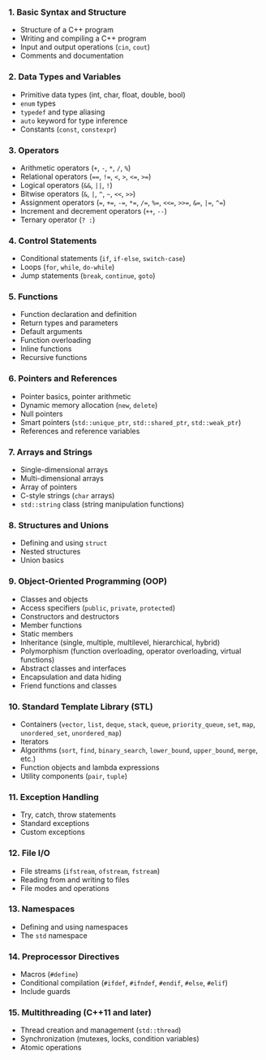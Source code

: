 ### 1. **Basic Syntax and Structure**
- Structure of a C++ program
- Writing and compiling a C++ program
- Input and output operations (`cin`, `cout`)
- Comments and documentation

### 2. **Data Types and Variables**
- Primitive data types (int, char, float, double, bool)
- `enum` types
- `typedef` and type aliasing
- `auto` keyword for type inference
- Constants (`const`, `constexpr`)

### 3. **Operators**
- Arithmetic operators (`+`, `-`, `*`, `/`, `%`)
- Relational operators (`==`, `!=`, `<`, `>`, `<=`, `>=`)
- Logical operators (`&&`, `||`, `!`)
- Bitwise operators (`&`, `|`, `^`, `~`, `<<`, `>>`)
- Assignment operators (`=`, `+=`, `-=`, `*=`, `/=`, `%=`, `<<=`, `>>=`, `&=`, `|=`, `^=`)
- Increment and decrement operators (`++`, `--`)
- Ternary operator (`? :`)

### 4. **Control Statements**
- Conditional statements (`if`, `if-else`, `switch-case`)
- Loops (`for`, `while`, `do-while`)
- Jump statements (`break`, `continue`, `goto`)

### 5. **Functions**
- Function declaration and definition
- Return types and parameters
- Default arguments
- Function overloading
- Inline functions
- Recursive functions

### 6. **Pointers and References**
- Pointer basics, pointer arithmetic
- Dynamic memory allocation (`new`, `delete`)
- Null pointers
- Smart pointers (`std::unique_ptr`, `std::shared_ptr`, `std::weak_ptr`)
- References and reference variables

### 7. **Arrays and Strings**
- Single-dimensional arrays
- Multi-dimensional arrays
- Array of pointers
- C-style strings (`char` arrays)
- `std::string` class (string manipulation functions)

### 8. **Structures and Unions**
- Defining and using `struct`
- Nested structures
- Union basics

### 9. **Object-Oriented Programming (OOP)**
- Classes and objects
- Access specifiers (`public`, `private`, `protected`)
- Constructors and destructors
- Member functions
- Static members
- Inheritance (single, multiple, multilevel, hierarchical, hybrid)
- Polymorphism (function overloading, operator overloading, virtual functions)
- Abstract classes and interfaces
- Encapsulation and data hiding
- Friend functions and classes

### 10. **Standard Template Library (STL)**
- Containers (`vector`, `list`, `deque`, `stack`, `queue`, `priority_queue`, `set`, `map`, `unordered_set`, `unordered_map`)
- Iterators
- Algorithms (`sort`, `find`, `binary_search`, `lower_bound`, `upper_bound`, `merge`, etc.)
- Function objects and lambda expressions
- Utility components (`pair`, `tuple`)

### 11. **Exception Handling**
- Try, catch, throw statements
- Standard exceptions
- Custom exceptions

### 12. **File I/O**
- File streams (`ifstream`, `ofstream`, `fstream`)
- Reading from and writing to files
- File modes and operations

### 13. **Namespaces**
- Defining and using namespaces
- The `std` namespace

### 14. **Preprocessor Directives**
- Macros (`#define`)
- Conditional compilation (`#ifdef`, `#ifndef`, `#endif`, `#else`, `#elif`)
- Include guards

### 15. **Multithreading (C++11 and later)**
- Thread creation and management (`std::thread`)
- Synchronization (mutexes, locks, condition variables)
- Atomic operations